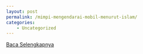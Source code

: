 ```yaml
---
layout: post
permalink: /mimpi-mengendarai-mobil-menurut-islam/
categories:
    - Uncategorized
---
```


[Baca Selengkapnya](/06)